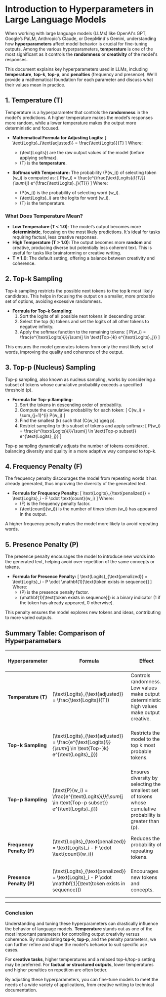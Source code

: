 # Introduction to Hyperparameters in Large Language Models

When working with large language models (LLMs) like OpenAI's GPT, Google’s PaLM, Anthropic’s Claude, or DeepMind's Gemini, understanding how **hyperparameters** affect model behavior is crucial for fine-tuning outputs. Among the various hyperparameters, **temperature** is one of the most significant as it controls the **randomness** or **creativity** of the model's responses.

This document explains key hyperparameters used in LLMs, including **temperature**, **top-k**, **top-p**, and **penalties** (frequency and presence). We'll provide a mathematical foundation for each parameter and discuss what their values mean in practice.

## 1. **Temperature (T)**
Temperature is a hyperparameter that controls the **randomness** in the model's predictions. A higher temperature makes the model’s responses more random, while a lower temperature makes the output more deterministic and focused.

- **Mathematical Formula for Adjusting Logits:**
  \[
  \text{Logits}_{\text{adjusted}} = \frac{\text{Logits}}{T}
  \]
  Where:
  - \(\text{Logits}\) are the raw output values of the model (before applying softmax).
  - \(T\) is the **temperature**.

- **Softmax with Temperature:**
  The probability \(P(w_i)\) of selecting token \(w_i\) is computed as:
  \[
  P(w_i) = \frac{e^{\frac{\text{Logits}_i}{T}}}{\sum_{j} e^{\frac{\text{Logits}_j}{T}}}
  \]
  Where:
  - \(P(w_i)\) is the probability of selecting word \(w_i\).
  - \(\text{Logits}_i\) are the logits for word \(w_i\).
  - \(T\) is the temperature.

### **What Does Temperature Mean?**
- **Low Temperature (T < 1.0)**: The model’s output becomes more **deterministic**, focusing on the most likely predictions. It's ideal for tasks requiring factual, less creative responses.
- **High Temperature (T > 1.0)**: The output becomes more **random** and creative, producing diverse but potentially less coherent text. This is useful for tasks like brainstorming or creative writing.
- **T = 1.0**: The default setting, offering a balance between creativity and coherence.

## 2. **Top-k Sampling**
Top-k sampling restricts the possible next tokens to the top **k** most likely candidates. This helps in focusing the output on a smaller, more probable set of options, avoiding excessive randomness.

- **Formula for Top-k Sampling:**
  1. Sort the logits of all possible next tokens in descending order.
  2. Select the top \(k\) tokens and set the logits of all other tokens to negative infinity.
  3. Apply the softmax function to the remaining tokens:
  \[
  P(w_i) = \frac{e^{\text{Logits}_i}}{\sum_{j \in \text{Top-}k} e^{\text{Logits}_j}}
  \]

This ensures the model generates tokens from only the most likely set of words, improving the quality and coherence of the output.

## 3. **Top-p (Nucleus) Sampling**
Top-p sampling, also known as nucleus sampling, works by considering a subset of tokens whose cumulative probability exceeds a specified threshold \(p\).

- **Formula for Top-p Sampling:**
  1. Sort the tokens in descending order of probability.
  2. Compute the cumulative probability for each token:
  \[
  C(w_i) = \sum_{j=1}^{i} P(w_j)
  \]
  3. Find the smallest \(k\) such that \(C(w_k) \geq p\).
  4. Restrict sampling to this subset of tokens and apply softmax:
  \[
  P(w_i) = \frac{e^{\text{Logits}_i}}{\sum_{j \in \text{Top-p subset}} e^{\text{Logits}_j}}
  \]

Top-p sampling dynamically adjusts the number of tokens considered, balancing diversity and quality in a more adaptive way compared to top-k.

## 4. **Frequency Penalty (F)**
The frequency penalty discourages the model from repeating words it has already generated, thus improving the diversity of the generated text.

- **Formula for Frequency Penalty:**
  \[
  \text{Logits}_{\text{penalized}} = \text{Logits}_i - F \cdot \text{count}(w_i)
  \]
  Where:
  - \(F\) is the frequency penalty factor.
  - \(\text{count}(w_i)\) is the number of times token \(w_i\) has appeared in the output.

A higher frequency penalty makes the model more likely to avoid repeating words.

## 5. **Presence Penalty (P)**
The presence penalty encourages the model to introduce new words into the generated text, helping avoid over-repetition of the same concepts or tokens.

- **Formula for Presence Penalty:**
  \[
  \text{Logits}_{\text{penalized}} = \text{Logits}_i - P \cdot \mathbf{1}[\text{token exists in sequence}]
  \]
  Where:
  - \(P\) is the presence penalty factor.
  - \(\mathbf{1}[\text{token exists in sequence}]\) is a binary indicator (1 if the token has already appeared, 0 otherwise).

This penalty ensures the model explores new tokens and ideas, contributing to more varied outputs.

## Summary Table: Comparison of Hyperparameters

| Hyperparameter      | Formula                                                         | Effect                                                   | Typical Values & Meaning                                         |
|---------------------|-----------------------------------------------------------------|---------------------------------------------------------|------------------------------------------------------------------|
| **Temperature (T)**  | \(\text{Logits}_{\text{adjusted}} = \frac{\text{Logits}}{T}\)   | Controls randomness. Low values make output deterministic, high values make output creative. | \(T < 1\): deterministic; \(T = 1\): balanced; \(T > 1\): creative |
| **Top-k Sampling**   | \(\text{Logits}_{\text{adjusted}} = \frac{e^{\text{Logits}_i}}{\sum_{j \in \text{Top-}k} e^{\text{Logits}_j}}\) | Restricts the model to the top k most probable tokens.   | \(k = 10\) to \(k = 50\), commonly used for more controlled diversity |
| **Top-p Sampling**   | \(\text{P}(w_i) = \frac{e^{\text{Logits}_i}}{\sum_{j \in \text{Top-p subset}} e^{\text{Logits}_j}}\) | Ensures diversity by selecting the smallest set of tokens whose cumulative probability is greater than \(p\). | \(p = 0.9\) is common; higher \(p\) increases diversity but may lower coherence |
| **Frequency Penalty (F)** | \(\text{Logits}_{\text{penalized}} = \text{Logits}_i - F \cdot \text{count}(w_i)\) | Reduces the probability of repeating tokens.            | \(F = 0.5\) to \(F = 2\), higher values discourage repetition |
| **Presence Penalty (P)** | \(\text{Logits}_{\text{penalized}} = \text{Logits}_i - P \cdot \mathbf{1}[\text{token exists in sequence}]\) | Encourages new tokens and concepts.                    | \(P = 0.5\) to \(P = 1\), higher values introduce more variety |

---

### Conclusion

Understanding and tuning these hyperparameters can drastically influence the behavior of language models. **Temperature** stands out as one of the most important parameters for controlling output creativity versus coherence. By manipulating **top-k**, **top-p**, and the penalty parameters, we can further refine and shape the model's behavior to suit specific use cases.

For **creative tasks**, higher temperatures and a relaxed top-k/top-p setting may be preferred. For **factual or structured outputs**, lower temperatures and higher penalties on repetition are often better.

By adjusting these hyperparameters, you can fine-tune models to meet the needs of a wide variety of applications, from creative writing to technical documentation.